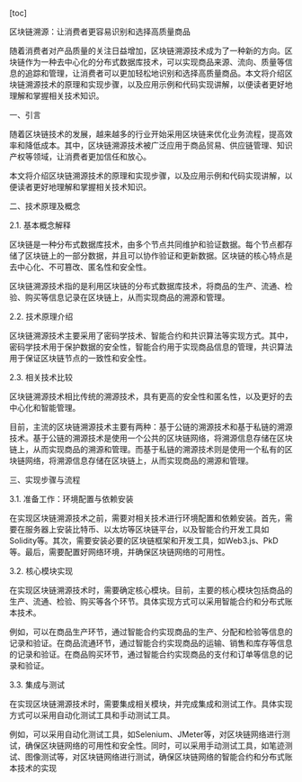 
[toc]                    
                
                
区块链溯源：让消费者更容易识别和选择高质量商品

随着消费者对产品质量的关注日益增加，区块链溯源技术成为了一种新的方向。区块链作为一种去中心化的分布式数据库技术，可以实现商品来源、流向、质量等信息的追踪和管理，让消费者可以更加轻松地识别和选择高质量商品。本文将介绍区块链溯源技术的原理和实现步骤，以及应用示例和代码实现讲解，以便读者更好地理解和掌握相关技术知识。

一、引言

随着区块链技术的发展，越来越多的行业开始采用区块链来优化业务流程，提高效率和降低成本。其中，区块链溯源技术被广泛应用于商品贸易、供应链管理、知识产权等领域，让消费者更加信任和放心。

本文将介绍区块链溯源技术的原理和实现步骤，以及应用示例和代码实现讲解，以便读者更好地理解和掌握相关技术知识。

二、技术原理及概念

2.1. 基本概念解释

区块链是一种分布式数据库技术，由多个节点共同维护和验证数据。每个节点都存储了区块链上的一部分数据，并且可以协作验证和更新数据。区块链的核心特点是去中心化、不可篡改、匿名性和安全性。

区块链溯源技术指的是利用区块链的分布式数据库技术，将商品的生产、流通、检验、购买等信息记录在区块链上，从而实现商品的溯源和管理。

2.2. 技术原理介绍

区块链溯源技术主要采用了密码学技术、智能合约和共识算法等实现方式。其中，密码学技术用于保护数据的安全性，智能合约用于实现商品信息的管理，共识算法用于保证区块链节点的一致性和安全性。

2.3. 相关技术比较

区块链溯源技术相比传统的溯源技术，具有更高的安全性和匿名性，以及更好的去中心化和智能管理。

目前，主流的区块链溯源技术主要有两种：基于公链的溯源技术和基于私链的溯源技术。基于公链的溯源技术是使用一个公共的区块链网络，将溯源信息存储在区块链上，从而实现商品的溯源和管理。而基于私链的溯源技术则是使用一个私有的区块链网络，将溯源信息存储在区块链上，从而实现商品的溯源和管理。

三、实现步骤与流程

3.1. 准备工作：环境配置与依赖安装

在实现区块链溯源技术之前，需要对相关技术进行环境配置和依赖安装。首先，需要在服务器上安装比特币、以太坊等区块链平台，以及智能合约开发工具如Solidity等。其次，需要安装必要的区块链框架和开发工具，如Web3.js、PkD等。最后，需要配置好网络环境，并确保区块链网络的可用性。

3.2. 核心模块实现

在实现区块链溯源技术时，需要确定核心模块。目前，主要的核心模块包括商品的生产、流通、检验、购买等各个环节。具体实现方式可以采用智能合约和分布式账本技术。

例如，可以在商品生产环节，通过智能合约实现商品的生产、分配和检验等信息的记录和验证。在商品流通环节，通过智能合约实现商品的运输、销售和库存等信息的记录和验证。在商品购买环节，通过智能合约实现商品的支付和订单等信息的记录和验证。

3.3. 集成与测试

在实现区块链溯源技术时，需要集成相关模块，并完成集成和测试工作。具体实现方式可以采用自动化测试工具和手动测试工具。

例如，可以采用自动化测试工具，如Selenium、JMeter等，对区块链网络进行测试，确保区块链网络的可用性和安全性。同时，可以采用手动测试工具，如笔迹测试、图像测试等，对区块链网络进行测试，确保区块链网络的智能合约和分布式账本技术的实现

